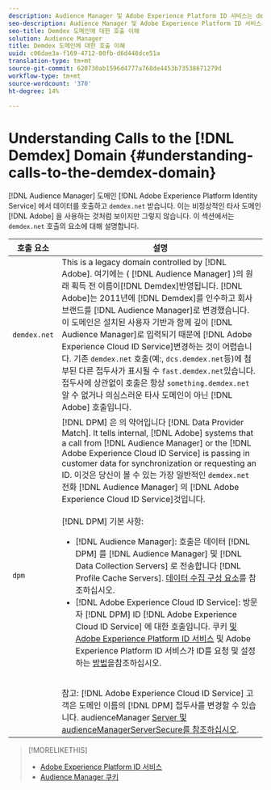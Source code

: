 ```yaml
---
description: Audience Manager 및 Adobe Experience Platform ID 서비스는 demdex.net 도메인에서 데이터를 호출하고 수신합니다. Adobe가 비정상적인 타사 도메인을 사용하고 있는 것처럼 보일 수 있지만 그렇지 않습니다. 이 섹션에서는 demdex.net 호출의 요소에 대해 설명합니다.
seo-description: Audience Manager 및 Adobe Experience Platform ID 서비스는 demdex.net 도메인에서 데이터를 호출하고 수신합니다. Adobe가 비정상적인 타사 도메인을 사용하고 있는 것처럼 보일 수 있지만 그렇지 않습니다. 이 섹션에서는 demdex.net 호출의 요소에 대해 설명합니다.
seo-title: Demdex 도메인에 대한 호출 이해
solution: Audience Manager
title: Demdex 도메인에 대한 호출 이해
uuid: c06dae3a-f169-4712-80fb-d6d448dce51a
translation-type: tm+mt
source-git-commit: 620730ab1596d4777a768de4453b73538671279d
workflow-type: tm+mt
source-wordcount: '370'
ht-degree: 14%

---
```



# Understanding Calls to the [!DNL Demdex] Domain {#understanding-calls-to-the-demdex-domain}

[!DNL Audience Manager] 도메인 [!DNL Adobe Experience Platform Identity Service] 에서 데이터를 호출하고 `demdex.net` 받습니다. 이는 비정상적인 타사 도메인 [!DNL Adobe] 을 사용하는 것처럼 보이지만 그렇지 않습니다. 이 섹션에서는 `demdex.net` 호출의 요소에 대해 설명합니다.

| 호출 요소 | 설명 |
|---|---|
| `demdex.net` | This is a legacy domain controlled by [!DNL Adobe]. 여기에는 ( [!DNL Audience Manager] )의 원래 획득 전 이름이[!DNL Demdex]반영됩니다. [!DNL Adobe]는 2011년에 [!DNL Demdex]를 인수하고 회사 브랜드를 [!DNL Audience Manager]로 변경했습니다. 이 도메인은 설치된 사용자 기반과 함께 깊이 [!DNL Audience Manager]로 입력되기 때문에 [!DNL Adobe Experience Cloud ID Service]변경하는 것이 어렵습니다. 기존 `demdex.net` 호출(예:, `dcs.demdex.net`등)에 첨부된 다른 접두사가 표시될 수 `fast.demdex.net`있습니다. 접두사에 상관없이 호출은 항상 `something.demdex.net` 알 수 없거나 의심스러운 타사 도메인이 아닌 [!DNL Adobe] 호출입니다. |
| `dpm` | [!DNL DPM] 은 의 약어입니다 [!DNL Data Provider Match]. It tells internal, [!DNL Adobe] systems that a call from [!DNL Audience Manager] or the [!DNL Adobe Experience Cloud ID Service] is passing in customer data for synchronization or requesting an ID. 이것은 당신이 볼 수 있는 가장 일반적인 `demdex.net` 전화 [!DNL Audience Manager] 의 [!DNL Adobe Experience Cloud ID Service]것입니다. <br><br>[!DNL DPM] 기본 사항: <ul><li>[!DNL Audience Manager]: 호출은 데이터 [!DNL DPM] 를 [!DNL Audience Manager] 및 [!DNL Data Collection Servers] 로 전송합니다 [!DNL Profile Cache Servers]. [데이터 수집 구성 요소](../reference/system-components/components-data-collection.md)를 참조하십시오.</li><li>[!DNL Adobe Experience Cloud ID Service]: 방문자 [!DNL DPM] ID [!DNL Adobe Experience Cloud ID Service] 에 대한 호출입니다. 쿠키 [및 Adobe Experience Platform ID 서비스](https://docs.adobe.com/content/help/ko-KR/id-service/using/intro/cookies.html) 및 Adobe Experience Platform ID 서비스가 ID를 요청 및 설정하는 [방법](https://docs.adobe.com/content/help/en/id-service/using/intro/id-request.html)을참조하십시오.</li></ul><br>참고: [!DNL Adobe Experience Cloud ID Service] 고객은 도메인 이름의 [!DNL DPM] 접두사를 변경할 수 있습니다. audienceManager [Server 및 audienceManagerServerSecure를 참조하십시오](https://docs.adobe.com/content/help/en/id-service/using/id-service-api/configurations/subdomain-config.html). |

>[!MORELIKETHIS]
>
>* [Adobe Experience Platform ID 서비스](https://docs.adobe.com/content/help/ko-KR/id-service/using/home.html)
>* [Audience Manager 쿠키](https://docs.adobe.com/content/help/ko-KR/core-services/interface/ec-cookies/cookies-am.html)

